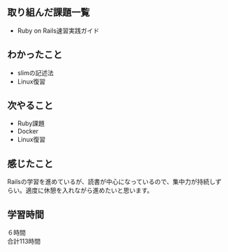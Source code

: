 ## 取り組んだ課題一覧
- Ruby on Rails速習実践ガイド

## わかったこと
- slimの記述法
- Linux復習

## 次やること
- Ruby課題
- Docker
- Linux復習

## 感じたこと
Railsの学習を進めているが、読書が中心になっているので、集中力が持続しずらい。適度に休憩を入れながら進めたいと思います。

## 学習時間
６時間<br />
合計113時間